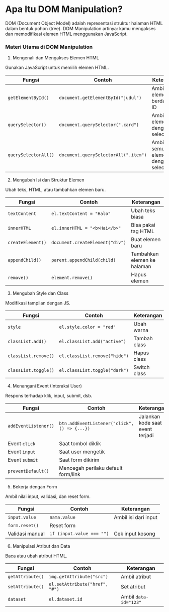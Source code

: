 # Apa Itu DOM Manipulation?

DOM (Document Object Model) adalah representasi struktur halaman HTML dalam bentuk pohon (tree).
DOM Manipulation artinya: kamu mengakses dan memodifikasi elemen HTML menggunakan JavaScript.

### Materi Utama di DOM Manipulation

1. Mengenali dan Mengakses Elemen HTML

Gunakan JavaScript untuk memilih elemen HTML.

| Fungsi               | Contoh                               | Keterangan                         |
| -------------------- | ------------------------------------ | ---------------------------------- |
| `getElementById()`   | `document.getElementById("judul")`   | Ambil elemen berdasarkan ID        |
| `querySelector()`    | `document.querySelector(".card")`    | Ambil satu elemen dengan selector  |
| `querySelectorAll()` | `document.querySelectorAll(".item")` | Ambil semua elemen dengan selector |

2. Mengubah Isi dan Struktur Elemen

Ubah teks, HTML, atau tambahkan elemen baru.

| Fungsi            | Contoh                          | Keterangan                  |
| ----------------- | ------------------------------- | --------------------------- |
| `textContent`     | `el.textContent = "Halo"`       | Ubah teks biasa             |
| `innerHTML`       | `el.innerHTML = "<b>Hai</b>"`   | Bisa pakai tag HTML         |
| `createElement()` | `document.createElement("div")` | Buat elemen baru            |
| `appendChild()`   | `parent.appendChild(child)`     | Tambahkan elemen ke halaman |
| `remove()`        | `element.remove()`              | Hapus elemen                |

3. Mengubah Style dan Class

Modifikasi tampilan dengan JS.

| Fungsi               | Contoh                        | Keterangan   |
| -------------------- | ----------------------------- | ------------ |
| `style`              | `el.style.color = "red"`      | Ubah warna   |
| `classList.add()`    | `el.classList.add("active")`  | Tambah class |
| `classList.remove()` | `el.classList.remove("hide")` | Hapus class  |
| `classList.toggle()` | `el.classList.toggle("dark")` | Switch class |

4. Menangani Event (Interaksi User)

Respons terhadap klik, input, submit, dsb.

| Fungsi               | Contoh                                       | Keterangan                       |
| -------------------- | -------------------------------------------- | -------------------------------- |
| `addEventListener()` | `btn.addEventListener("click", () => {...})` | Jalankan kode saat event terjadi |
| Event `click`        | Saat tombol diklik                           |                                  |
| Event `input`        | Saat user mengetik                           |                                  |
| Event `submit`       | Saat form dikirim                            |                                  |
| `preventDefault()`   | Mencegah perilaku default form/link          |                                  |

5. Bekerja dengan Form

Ambil nilai input, validasi, dan reset form.

| Fungsi          | Contoh                    | Keterangan           |
| --------------- | ------------------------- | -------------------- |
| `input.value`   | `nama.value`              | Ambil isi dari input |
| `form.reset()`  | Reset form                |                      |
| Validasi manual | `if (input.value === "")` | Cek input kosong     |


6. Manipulasi Atribut dan Data

Baca atau ubah atribut HTML.

| Fungsi           | Contoh                         | Keterangan            |
| ---------------- | ------------------------------ | --------------------- |
| `getAttribute()` | `img.getAttribute("src")`      | Ambil atribut         |
| `setAttribute()` | `el.setAttribute("href", "#")` | Set atribut           |
| `dataset`        | `el.dataset.id`                | Ambil `data-id="123"` |
